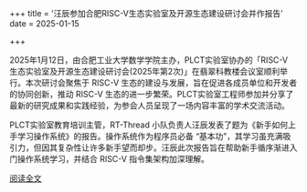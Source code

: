+++
title = '汪辰参加合肥RISC-V生态实验室及开源生态建设研讨会并作报告'
date = 2025-01-15

+++

2025年1月12日，由合肥工业大学数学学院主办，PLCT实验室协办的「RISC-V 生态实验室及开源生态建设研讨会(2025年第2次)」在翡翠科教楼会议室顺利举行。本次研讨会聚焦于 RISC-V 生态的建设与发展，旨在促进各成员单位和开发者的协同创新，推动 RISC-V 生态的进一步繁荣。PLCT实验室工程师参加并分享了最新的研究成果和实践经验，为参会人员呈现了一场内容丰富的学术交流活动。

PLCT实验室教育培训主管，RT-Thread 小队负责人汪辰发表了题为《新手如何上手学习操作系统》的报告。操作系统作为程序员必备 “基本功”，其学习虽充满吸引力，但因其复杂性让许多新手望而却步。汪辰此次报告旨在帮助新手循序渐进入门操作系统学习，并结合 RISC-V 指令集架构加深理解。

[阅读全文](https://mp.weixin.qq.com/s/mlhkYz72IXq6HzUhCr7e5g)
